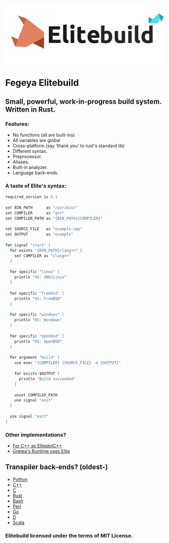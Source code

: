 ![Elitebuild :)](resources/Elitebuild_Banner.png)

# Fegeya Elitebuild

## Small, powerful, work-in-progress build system. Written in Rust.

### Features:
 * No functions (all are built-ins)
 * All variables are global
 * Cross-platform (say 'thank you' to rust's standard lib)
 * Different syntax.
 * Preprocessor.
 * Aliases.
 * Built-in analyzer.
 * Language back-ends.

### A taste of Elite's syntax:
```cpp
required_version is 0.1

set BIN_PATH      as "/usr/bin/"
set COMPILER      as "g++"
set COMPILER_PATH as "{BIN_PATH}{COMPILER}"

set SOURCE_FILE   as "example.cpp"
set OUTPUT        as "example"

for signal "start" [
  for exists "{BIN_PATH}clang++" [
    set COMPILER as "clang++"    
  ]
  
  for specific "linux" [
    println "OS: GNU/Linux"
  ]
  
  for specific "freebsd" [
    println "OS: FreeBSD"
  ]
  
  for specific "windows" [
    println "OS: Windows"
  ]
  
  for specific "openbsd" [
    println "OS: OpenBSD"
  ]
  
  for argument "build" [
    use exec "{COMPILER} {SOURCE_FILE} -o {OUTPUT}"
  
    for exists $OUTPUT [
      println "Build succeeded"
    ]
    
    unset COMPILER_PATH
    use signal "exit"
  ]
   
  use signal "exit"
]
```

### Other implementations?
  * [For C++ as ElitedotC++](https://github.com/ferhatgec/elite.cpp)
  * [Gretea's Runtime uses Elite](https://github.com/ferhatgec/gretea)

## Transpiler back-ends? (oldest-)
  * [Python](https://github.com/ferhatgec/elitetopy)
  * [C++](https://github.com/ferhatgec/elitetopp)
  * [C](https://github.com/ferhatgec/elitetoc)
  * [Rust](https://github.com/ferhatgec/elitetors)
  * [Bash](https://github.com/ferhatgec/elitetobash)
  * [Perl](https://github.com/ferhatgec/elitetoperl)
  * [Go](https://github.com/ferhatgec/elitetogo)
  * [D](https://github.com/ferhatgec/elitetod)
  * [Scala](https://github.com/ferhatgec/elitetoscala)

### Elitebuild licensed under the terms of MIT License.
